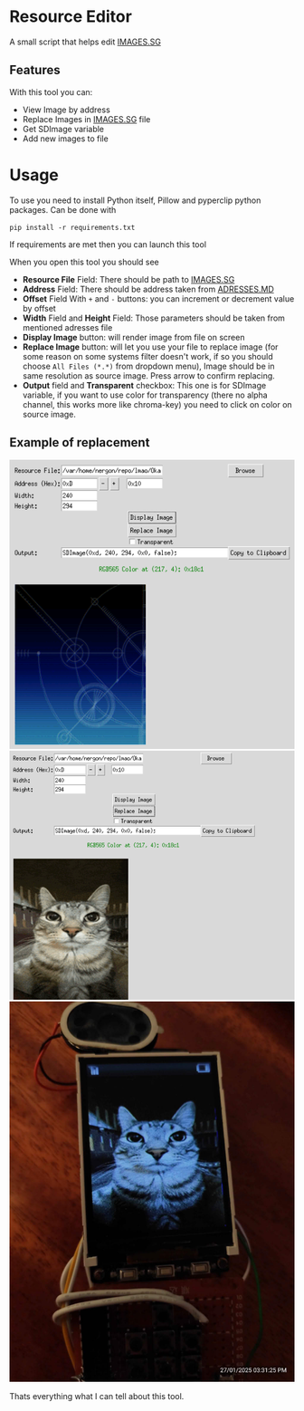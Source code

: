 # Resource Editor
A small script that helps edit [IMAGES.SG](../DEVINFO.MD#imagessg)


## Features
With this tool you can:
- View Image by address
- Replace Images in [IMAGES.SG](../DEVINFO.MD#imagessg) file
- Get SDImage variable
- Add new images to file

# Usage
To use you need to install Python itself, Pillow and pyperclip python packages.
Can be done with 
```
pip install -r requirements.txt
```
If requirements are met then you can launch this tool

When you open this tool you should see

- **Resource File** Field: There should be path to [IMAGES.SG](../DEVINFO.MD#imagessg)
- **Address** Field: There should be address taken from [ADRESSES.MD](../ADRESSES.MD)
- **Offset** Field With `+` and `-` buttons: you can increment or decrement value by offset
- **Width** Field and **Height** Field: Those parameters should be taken from mentioned adresses file
- **Display Image** button: will render image from file on screen
- **Replace Image** button: will let you use your file to replace image (for some reason on some systems filter doesn't work, if so you should choose `All Files (*.*)` from dropdown menu), Image should be in same resolution as source image. Press arrow to confirm replacing.
- **Output** field and **Transparent** checkbox: This one is for SDImage variable, if you want to use color for transparency (there no alpha channel, this works more like chroma-key) you need to click on color on source image.

## Example of replacement

![SG](../GHRES/tool__screenshot.png)
![Cat](../GHRES/tool_screenshot.png)
![real-life](../GHRES/photos/cat.jpg)

Thats everything what I can tell about this tool.
